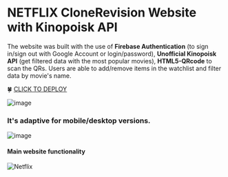 # NETFLIX CloneRevision Website with Kinopoisk API

The website was built with the use of **Firebase Authentication** (to sign in/sign out with Google Account or login/password), **Unofficial Kinopoisk API** (get filtered data with the most popular movies), **HTML5-QRcode** to scan the QRs. Users are able to add/remove items in the watchlist and filter data by movie's name. 

🍀 [CLICK TO DEPLOY](https://netflix-clone-b2f54.firebaseapp.com/)

![image](https://github.com/viccoshe/netflix-clone/assets/109619263/9aa0bf23-3153-4a21-a47c-b2a9b308b73e)

### It's adaptive for mobile/desktop versions.
![image](https://github.com/viccoshe/netflix-clone/assets/109619263/f87919b0-46a6-4bdc-85f4-1a0812a91a7b)


#### Main website functionality
![Netflix](https://github.com/viccoshe/netflix-clone/assets/109619263/29eb3d8a-c8a4-41fe-a221-e699fcea9e90)








